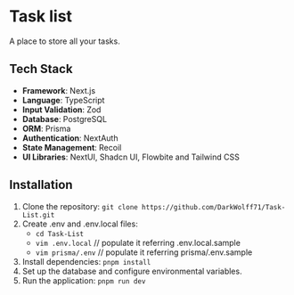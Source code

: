 # Task list
A place to store all your tasks.

## Tech Stack

- **Framework**: Next.js
- **Language**: TypeScript
- **Input Validation**: Zod
- **Database**: PostgreSQL
- **ORM**: Prisma
- **Authentication**: NextAuth
- **State Management**: Recoil
- **UI Libraries**: NextUI, Shadcn UI, Flowbite and Tailwind CSS

## Installation

1. Clone the repository: `git clone https://github.com/DarkWolff71/Task-List.git`
2. Create .env and .env.local files:
    - `cd Task-List`
    - `vim .env.local` // populate it referring .env.local.sample
    - `vim prisma/.env` // populate it referring prisma/.env.sample
3. Install dependencies: `pnpm install`
3. Set up the database and configure environmental variables.
4. Run the application: `pnpm run dev`
  
